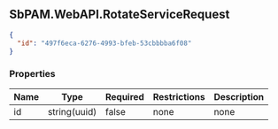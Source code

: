 
<h2 id="tocS_SbPAM.WebAPI.RotateServiceRequest">SbPAM.WebAPI.RotateServiceRequest</h2>

<a id="schemasbpam.webapi.rotateservicerequest"></a>
<a id="schema_SbPAM.WebAPI.RotateServiceRequest"></a>
<a id="tocSsbpam.webapi.rotateservicerequest"></a>
<a id="tocssbpam.webapi.rotateservicerequest"></a>

```json
{
  "id": "497f6eca-6276-4993-bfeb-53cbbbba6f08"
}

```

### Properties

|Name|Type|Required|Restrictions|Description|
|---|---|---|---|---|
|id|string(uuid)|false|none|none|


